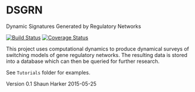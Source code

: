 # DSGRN
Dynamic Signatures Generated by Regulatory Networks

[![Build Status](https://travis-ci.org/shaunharker/DSGRN.svg?branch=master)](https://travis-ci.org/shaunharker/DSGRN) [![Coverage Status](https://coveralls.io/repos/github/shaunharker/DSGRN/badge.svg?branch=master)](https://coveralls.io/github/shaunharker/DSGRN?branch=master)

This project uses computational dynamics to produce
dynamical surveys of switching models of gene regulatory 
networks. The resulting data is stored into a database
which can then be queried for further research.

See `Tutorials` folder for examples.

Version 0.1
Shaun Harker
2015-05-25


